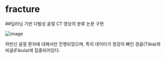 # fracture

##딥러닝 기반 다발성 골절 CT 영상의 분류 논문 구현

![image](https://user-images.githubusercontent.com/26565404/120285120-ec2cc600-c2f7-11eb-9add-298e1b79dfed.png)

하반신 골절 환자에 대해서만 진행되었으며, 특히 데이터가 정강이 뼈인 경골(Tibia)와 비골(Fibula)에 집중되어있다.


